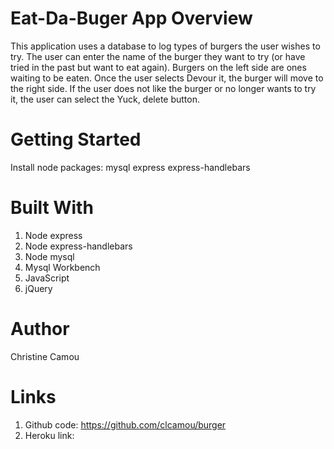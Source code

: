 # Eat-Da-Buger App Overview
This application uses a database to log types of burgers the user wishes to try. The user can enter the name of the burger they want to try (or have tried in the past but want to eat again). Burgers on the left side are ones waiting to be eaten. Once the user selects Devour it, the burger will move to the right side. If the user does not like the burger or no longer wants to try it, the user can select the Yuck, delete button. 

# Getting Started 
Install node packages: 
mysql 
express 
express-handlebars

# Built With 
1. Node express 
2. Node express-handlebars
3. Node mysql
4. Mysql Workbench
5. JavaScript 
6. jQuery 


# Author 
Christine Camou

# Links 

1. Github code: https://github.com/clcamou/burger
2. Heroku link: 